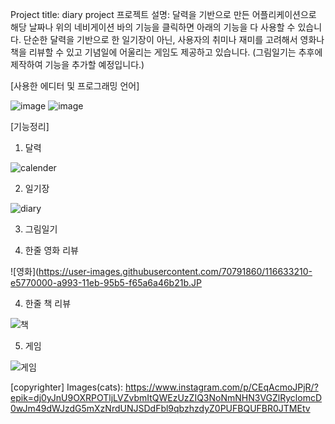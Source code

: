 Project title: diary project
프로젝트 설명: 달력을 기반으로 만든 어플리케이션으로 해당 날짜나 위의 네비게이션 바의 기능을 클릭하면 아래의 기능을 다 사용할 수 있습니다.
단순한 달력을 기반으로 한 일기장이 아닌, 사용자의 취미나 재미를 고려해서 영화나 책을 리뷰할 수 있고 기념일에 어울리는 게임도 제공하고 있습니다.
(그림일기는 추후에 제작하여 기능을 추가할 예정입니다.)



[사용한 에디터 및 프로그래밍 언어]

![image](https://user-images.githubusercontent.com/70791860/116633269-093a4600-a994-11eb-9eea-5ae688748fa5.png)
![image](https://user-images.githubusercontent.com/70791860/116633472-882f7e80-a994-11eb-82ee-de7e8133b3f7.png)



[기능정리] 

1. 달력

![calender](https://user-images.githubusercontent.com/70791860/116632907-26224980-a993-11eb-8db5-02ad33c628dc.JPG)


2. 일기장

![diary](https://user-images.githubusercontent.com/70791860/116632921-2c182a80-a993-11eb-9e7f-08ec17dcd61d.JPG)


3. 그림일기

4. 한줄 영화 리뷰

![영화](https://user-images.githubusercontent.com/70791860/116633210-e5770000-a993-11eb-95b5-f65a6a46b21b.JP


4. 한줄 책 리뷰

![책](https://user-images.githubusercontent.com/70791860/116633222-eb6ce100-a993-11eb-8b1c-7f5e30281474.JPG)


5. 게임

![게임](https://user-images.githubusercontent.com/70791860/116633227-ef006800-a993-11eb-80f0-d0a2ba3bcb89.JPG)



[copyrighter]
Images(cats): https://www.instagram.com/p/CEqAcmoJPjR/?epik=dj0yJnU9OXRPOTljLVZvbmItQWEzUzZIQ3NoNmNHN3VGZlRyclomcD0wJm49dWJzdG5mXzNrdUNJSDdFbl9qbzhzdyZ0PUFBQUFBR0JTMEtv
